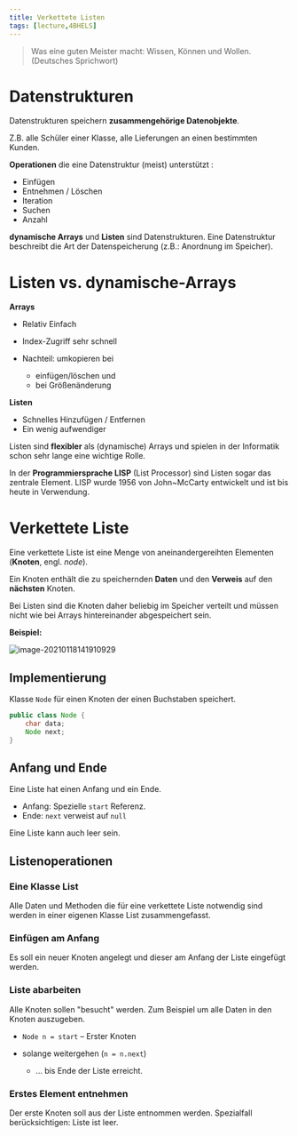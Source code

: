 ```yaml
---
title: Verkettete Listen
tags: [lecture,4BHELS]
---
```


>  Was eine guten Meister macht: Wissen, Können und Wollen. (Deutsches Sprichwort)


# Datenstrukturen
Datenstrukturen speichern **zusammengehörige Datenobjekte**.

Z.B. alle Schüler einer Klasse, alle Lieferungen an einen bestimmten Kunden.

**Operationen** die eine Datenstruktur (meist) unterstützt :

- Einfügen
- Entnehmen / Löschen
- Iteration
- Suchen
- Anzahl

**dynamische Arrays** und **Listen** sind Datenstrukturen. Eine Datenstruktur beschreibt die Art der Datenspeicherung (z.B.: Anordnung im Speicher).



# Listen vs. dynamische-Arrays

**Arrays**


- Relativ Einfach
- Index-Zugriff sehr schnell
- Nachteil: umkopieren bei

  - einfügen/löschen und 
  - bei Größenänderung



**Listen**


- Schnelles Hinzufügen / Entfernen
- Ein wenig aufwendiger 

Listen sind **flexibler** als (dynamische) Arrays und spielen in der Informatik schon sehr lange eine wichtige Rolle. 


In der **Programmiersprache LISP** (List Processor) sind Listen sogar das zentrale Element. LISP wurde 1956 von John~McCarty entwickelt und ist bis heute in Verwendung.




# Verkettete Liste

Eine verkettete Liste ist eine Menge von aneinandergereihten Elementen (**Knoten**, engl. *node*). 

Ein Knoten enthält die zu speichernden **Daten** und den **Verweis** auf den **nächsten** Knoten.

Bei Listen sind die Knoten daher beliebig im Speicher verteilt und müssen nicht wie bei Arrays hintereinander abgespeichert sein.

**Beispiel:**

![image-20210118141910929](fig/image-20210118141910929.png)




## Implementierung

Klasse `Node` für einen Knoten der einen Buchstaben speichert.

```java
public class Node {
    char data;
    Node next;
}
```

## Anfang und Ende
Eine Liste hat einen Anfang und ein Ende.

- Anfang: Spezielle `start` Referenz.
- Ende: `next` verweist auf `null`

Eine Liste kann auch leer sein.




## Listenoperationen

### Eine Klasse List

Alle Daten und Methoden die für eine verkettete Liste notwendig sind werden in einer eigenen Klasse List zusammengefasst.


### Einfügen am Anfang

Es soll ein neuer Knoten angelegt und dieser am Anfang der Liste eingefügt werden.




### Liste abarbeiten

Alle Knoten sollen "besucht" werden. Zum Beispiel um alle Daten in den Knoten auszugeben.


- `Node n = start` – Erster Knoten
- solange weitergehen (`n = n.next`) 
	
	- ... bis Ende der Liste erreicht.
	
	

### Erstes Element entnehmen

Der erste Knoten soll aus der Liste entnommen werden. Spezialfall berücksichtigen: Liste ist leer.







